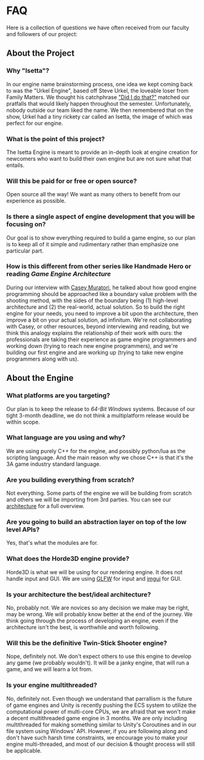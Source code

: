 # FAQ

Here is a collection of questions we have often received from our faculty and followers of our project:

## About the Project

### Why "Isetta"?
In our engine name brainstorming process, one idea we kept coming back to was the "Urkel Engine", based off Steve Urkel, the loveable loser from Family Matters. We thought his catchphrase ["Did I do that?"](https://www.youtube.com/watch?v=xz3ZOoYSMuw) matched our pratfalls that would likely happen throughout the semester. Unfortunately, nobody outside our team liked the name. We then remembered that on the show, Urkel had a tiny rickety car called an Isetta, the image of which was perfect for our engine.

### What is the point of this project?
The Isetta Engine is meant to provide an in-depth look at engine creation for newcomers who want to build their own engine but are not sure what that entails. 

### Will this be paid for or free or open source?
Open source all the way! We want as many others to benefit from our experience as possible. 

### Is there a single aspect of engine development that you will be focusing on? 
Our goal is to show everything required to build a game engine, so our plan is to keep all of it simple and rudimentary rather than emphasize one particular part. 

### How is this different from other series like Handmade Hero or reading *Game Engine Architecture*
During our interview with [Casey Muratori](https://www.youtube.com/embed/9-h6TPkQ6ko?rel=0), he talked about how good engine programming should be approached like a boundary value problem with the shooting method, with the sides of the boundary being (1) high-level architecture and (2) the real-world, actual solution. So to build the right engine for your needs, you need to improve a bit upon the architecture, then improve a bit on your actual solution, ad infinitum. We're not collaborating with Casey, or other resources, beyond interviewing and reading, but we think this analogy explains the relationship of their work with ours: the professionals are taking their experience as game engine programmers and working down (trying to reach new engine programmers), and we're building our first engine and are working up (trying to take new engine programmers along with us).

## About the Engine

### What platforms are you targeting?
Our plan is to keep the release to *64-Bit Windows* systems. Because of our tight 3-month deadline, we do not think a multiplatform release would be within scope. 

### What language are you using and why?
We are using purely C++ for the engine, and possibly python/lua as the scripting language. And the main reason why we chose C++ is that it's the 3A game industry standard language.

### Are you building everything from scratch?
Not everything. Some parts of the engine we will be building from scratch and others we will be importing from 3rd parties. You can see our [architecture](blogs/engine-architecture.md) for a full overview. 

### Are you going to build an abstraction layer on top of the low level APIs?
Yes, that's what the modules are for.

### What does the Horde3D engine provide?
Horde3D is what we will be using for our rendering engine. It does not handle input and GUI. We are using [GLFW](http://www.glfw.org/) for input and [imgui](https://github.com/ocornut/imgui) for GUI.

### Is your architecture the best/ideal architecture?
No, probably not. We are novices so any decision we make may be right, may be wrong. We will probably know better at the end of the journey. We think going through the process of developing an engine, even if the architecture isn't the best, is worthwhile and worth following.

### Will this be the definitive Twin-Stick Shooter engine?
Nope, definitely not. We don't expect others to use this engine to develop any game (we probably wouldn't). It will be a janky engine, that will run a game, and we will learn a lot from.

### Is your engine multithreaded?
No, definitely not. Even though we understand that parrallism is the future of game engines and Unity is recently pushing the ECS system to utilize the computational power of multi-core CPUs, we are afraid that we won't make a decent multithreaded game engine in 3 months. We are only including multithreaded for making something similar to Unity's Coroutines and in our file system using Windows' API. However, if you are following along and don't have such harsh time constraints, we encourage you to make your engine multi-threaded, and most of our decision & thought process will still be applicable.


